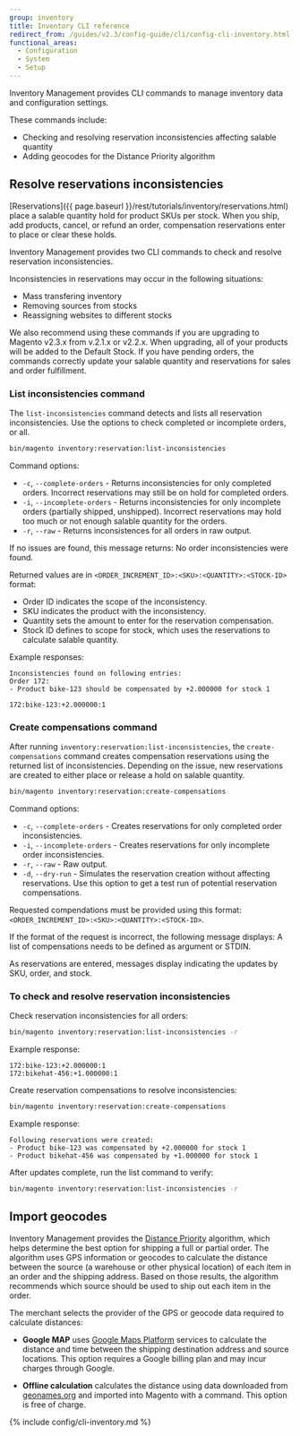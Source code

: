 ```yaml
---
group: inventory
title: Inventory CLI reference
redirect_from: /guides/v2.3/config-guide/cli/config-cli-inventory.html
functional_areas:
  - Configuration
  - System
  - Setup
---
```


Inventory Management provides CLI commands to manage inventory data and configuration settings.

These commands include:

- Checking and resolving reservation inconsistencies affecting salable quantity
- Adding geocodes for the Distance Priority algorithm

## Resolve reservations inconsistencies

[Reservations]({{ page.baseurl }}/rest/tutorials/inventory/reservations.html) place a salable quantity hold for product SKUs per stock. When you ship, add products, cancel, or refund an order, compensation reservations enter to place or clear these holds.

Inventory Management provides two CLI commands to check and resolve reservation inconsistencies.

Inconsistencies in reservations may occur in the following situations:

- Mass transfering inventory
- Removing sources from stocks
- Reassigning websites to different stocks

We also recommend using these commands if you are upgrading to Magento v2.3.x from v.2.1.x or v2.2.x. When upgrading, all of your products will be added to the Default Stock. If you have pending orders, the commands correctly update your salable quantity and reservations for sales and order fulfillment.

### List inconsistencies command

The `list-inconsistencies` command detects and lists all reservation inconsistencies. Use the options to check completed or incomplete orders, or all.

```bash
bin/magento inventory:reservation:list-inconsistencies
```

Command options:

- `-c`, `--complete-orders` - Returns inconsistencies for only completed orders. Incorrect reservations may still be on hold for completed orders.
- `-i`, `--incomplete-orders` - Returns inconsistencies for only incomplete orders (partially shipped, unshipped). Incorrect reservations may hold too much or not enough salable quantity for the orders.
- `-r`, `--raw` - Returns inconsistences for all orders in raw output.

If no issues are found, this message returns: No order inconsistencies were found.

Returned values are in `<ORDER_INCREMENT_ID>:<SKU>:<QUANTITY>:<STOCK-ID>` format:

- Order ID indicates the scope of the inconsistency.
- SKU indicates the product with the inconsistency.
- Quantity sets the amount to enter for the reservation compensation.
- Stock ID defines to scope for stock, which uses the reservations to calculate salable quantity.

Example responses:

```text
Inconsistencies found on following entries:
Order 172:
- Product bike-123 should be compensated by +2.000000 for stock 1
```

```text
172:bike-123:+2.000000:1
```

### Create compensations command

After running `inventory:reservation:list-inconsistencies`, the `create-compensations` command creates compensation reservations using the returned list of inconsistencies. Depending on the issue, new reservations are created to either place or release a hold on salable quantity.

```bash
bin/magento inventory:reservation:create-compensations
```

Command options:

- `-c`, `--complete-orders` - Creates reservations for only completed order inconsistencies.
- `-i`, `--incomplete-orders` - Creates reservations for only incomplete order inconsistencies.
- `-r`, `--raw` - Raw output.
- `-d`, `--dry-run` - Simulates the reservation creation without affecting reservations. Use this option to get a test run of potential reservation compensations.

Requested compendations must be provided using this format:  `<ORDER_INCREMENT_ID>:<SKU>:<QUANTITY>:<STOCK-ID>`.

If the format of the request is incorrect, the following message displays: A list of compensations needs to be defined as argument or STDIN.

As reservations are entered, messages display indicating the updates by SKU, order, and stock.

### To check and resolve reservation inconsistencies

Check reservation inconsistencies for all orders:

```bash
bin/magento inventory:reservation:list-inconsistencies -r
```

Example response:

```text
172:bike-123:+2.000000:1
172:bikehat-456:+1.000000:1
```

Create reservation compensations to resolve inconsistencies:

```bash
bin/magento inventory:reservation:create-compensations
```

Example response:

```text
Following reservations were created:
- Product bike-123 was compensated by +2.000000 for stock 1
- Product bikehat-456 was compensated by +1.000000 for stock 1
```

After updates complete, run the list command to verify:

```bash
bin/magento inventory:reservation:list-inconsistencies -r
```

## Import geocodes

Inventory Management provides the [Distance Priority](https://docs.magento.com/m2/ce/user_guide/catalog/inventory-configure-distance-priority.html) algorithm, which helps determine the best option for shipping a full or partial order. The algorithm uses GPS information or geocodes to calculate the distance between the source (a warehouse or other physical location) of each item in an order and the shipping address. Based on those results, the algorithm recommends which source should be used to ship out each item in the order.

The merchant selects the provider of the GPS or geocode data required to calculate distances:

* **Google MAP** uses [Google Maps Platform](https://cloud.google.com/maps-platform) services to calculate the distance and time between the shipping destination address and source locations. This option requires a Google billing plan and may incur charges through Google.

* **Offline calculation** calculates the distance using data downloaded from [geonames.org](https://www.geonames.org/) and imported into Magento with a command. This option is free of charge.


{% include config/cli-inventory.md %}
